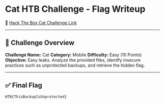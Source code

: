# Cat HTB Challenge - Flag Writeup

🔗 [Hack The Box Cat Challenge Link](https://app.hackthebox.com/challenges/Cat)

---

## 🎯 Challenge Overview

**Challenge Name:** Cat
**Category:** Mobile
**Difficulty:** Easy (10 Points)
**Objective:**
Easy leaks.
Analyze the provided files, identify insecure practices such as unprotected backups, and retrieve the hidden flag.

---

## ✅ Final Flag

```
HTB{ThisBackupIsUnprotected}
```
